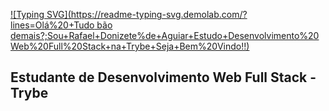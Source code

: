 
[![Typing SVG](https://readme-typing-svg.demolab.com/?lines=Olá%20+Tudo bão demais?;Sou+Rafael+Donizete%de+Aguiar+Estudo+Desenvolvimento%20Web%20Full%20Stack+na+Trybe+Seja+Bem%20Vindo!!)](https://git.io/typing-svg)

## Estudante de Desenvolvimento Web Full Stack - Trybe 

